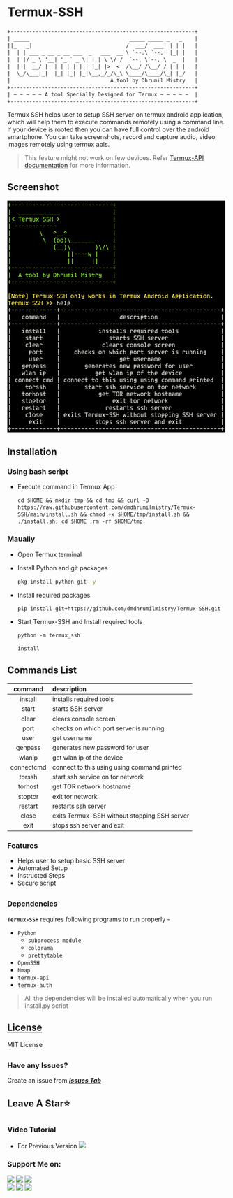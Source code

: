 <!-- Termux-SSH -->


# Termux-SSH
```
+-----------------------------------------------------------+
| _____                                _____ _____ _   _    |
||_   _|                              /  ___/  ___| | | |   |
|  | | ___ _ __ _ __ ___  _   ___  __ \ `--.\ `--.| |_| |   |
|  | |/ _ \ '__| '_ ` _ \| | | \ \/ /  `--. \`--. \  _  |   |
|  | |  __/ |  | | | | | | |_| |>  <  /\__/ /\__/ / | | |   |
|  \_/\___|_|  |_| |_| |_|\__,_/_/\_\ \____/\____/\_| |_/   |
|                                A tool by Dhrumil Mistry   |
+-----------------------------------------------------------+
| ~ ~ ~ ~ ~ A tool Specially Designed for Termux ~ ~ ~ ~ ~  |
+-----------------------------------------------------------+
```
Termux SSH helps user to setup SSH server on termux android application, which will help them to execute commands remotely using a command line.
If your device is rooted then you can have full control over the android smartphone. You can take screenshots, record and capture audio, video, images remotely using termux apis.
> This feature might not work on few devices. Refer [Termux-API documentation](https://wiki.termux.com/wiki/Termux:API) for more information.

##

## Screenshot
![Termux-SSH](https://github.com/dmdhrumilmistry/Termux-SSH/blob/main/.images/Termux-SSH-v1.1.0.png?raw=true)

##

## Installation

### Using bash script

- Execute command in Termux App
  ```
  cd $HOME && mkdir tmp && cd tmp && curl -O https://raw.githubusercontent.com/dmdhrumilmistry/Termux-SSH/main/install.sh && chmod +x $HOME/tmp/install.sh && ./install.sh; cd $HOME ;rm -rf $HOME/tmp
  ```

### Maually

- Open Termux terminal

- Install Python and git packages
   ```bash
   pkg install python git -y
   ```
   
- Install required packages
   ```bash
   pip install git+https://github.com/dmdhrumilmistry/Termux-SSH.git
   ```
   
- Start Termux-SSH and Install required tools
   ```
   python -m termux_ssh
   ```
   ```
   install
   ```
  
##

## Commands List
|command|description|
|:-----:|:----------|
|install|installs required tools|
|start|starts SSH server|
|clear|clears console screen|
|port|checks on which port server is running|
|user|get username|
|genpass|generates new password for user|
|wlanip|get wlan ip of the device|
|connectcmd|connect to this using using command printed|
|torssh|start ssh service on tor network|
|torhost|get TOR network hostname|
|stoptor|exit tor network|
|restart|restarts ssh server|
|close|exits Termux-SSH without stopping SSH server|
|exit|stops ssh server and exit|




### Features

   - Helps user to setup basic SSH server
   - Automated Setup
   - Instructed Steps
   - Secure script

##


### Dependencies

   **`Termux-SSH`** requires following programs to run properly -
   - `Python`
      - `subprocess module`
      - `colorama`
      - `prettytable`
   - `OpenSSH`
   - `Nmap`
   - `termux-api`
   - `termux-auth`
   
  > All the dependencies will be installed automatically when you run install.py script
  
  ##
  ## [License](https://github.com/dmdhrumilmistry/Termux-SSH/blob/main/LICENSE)
  MIT License
  
  
  ##
  ### Have any Issues?
  Create an issue from ***[Issues Tab](https://github.com/dmdhrumilmistry/Termux-SSH/issues)***

  
  ##
  ## Leave A Star⭐
  
  ##
  ### Video Tutorial
  - For Previous Version
  <a href = "https://www.youtube.com/watch?v=V_m3vHmOY3c" target = "_blank"><img src = "https://img.shields.io/badge/YouTube%20Video-For%20video%20click%20here-bd2c00"></a><br>
  
  ### Support Me on:
  
  <p align ="left">
    <a href = "https://github.com/dmdhrumilmistry" target="_blank"><img src = "https://img.shields.io/badge/Github-dmdhrumilmistry-333"></a>
    <a href = "https://www.instagram.com/dmdhrumilmistry/" target="_blank"><img src = "https://img.shields.io/badge/Instagram-dmdhrumilmistry-833ab4"></a>
    <a href = "https://twitter.com/dmdhrumilmistry" target="_blank"><img src = "https://img.shields.io/badge/Twitter-dmdhrumilmistry-4078c0"></a><br>
    <a href = "https://dhrumilmistrywrites.blogspot.com/" target="_blank"><img src = "https://img.shields.io/badge/YouTube-Dhrumil%20Mistry-critical"></a>
    <a href = "https://www.youtube.com/channel/UChbjrRvbzgY3BIomUI55XDQ" target="_blank"><img src = "https://img.shields.io/badge/Blog-Dhrumil%20Mistry-bd2c00"></a>
      <a href = "https://www.linkedin.com/in/dhrumil-mistry-312966192/" target="_blank"><img src = "https://img.shields.io/badge/LinkedIn-Dhrumil%20Mistry-4078c0"></a><br>
    
   </p>
  
